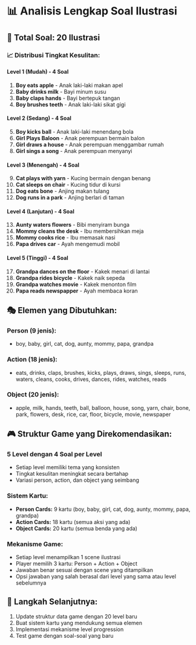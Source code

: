 # 📊 Analisis Lengkap Soal Ilustrasi

## 🎯 Total Soal: 20 Ilustrasi

### 📈 Distribusi Tingkat Kesulitan:

#### **Level 1 (Mudah) - 4 Soal**
1. **Boy eats apple** - Anak laki-laki makan apel
2. **Baby drinks milk** - Bayi minum susu  
3. **Baby claps hands** - Bayi bertepuk tangan
4. **Boy brushes teeth** - Anak laki-laki sikat gigi

#### **Level 2 (Sedang) - 4 Soal**
5. **Boy kicks ball** - Anak laki-laki menendang bola
6. **Girl Plays Baloon** - Anak perempuan bermain balon
7. **Girl draws a house** - Anak perempuan menggambar rumah
8. **Girl sings a song** - Anak perempuan menyanyi

#### **Level 3 (Menengah) - 4 Soal**
9. **Cat plays with yarn** - Kucing bermain dengan benang
10. **Cat sleeps on chair** - Kucing tidur di kursi
11. **Dog eats bone** - Anjing makan tulang
12. **Dog runs in a park** - Anjing berlari di taman

#### **Level 4 (Lanjutan) - 4 Soal**
13. **Aunty waters flowers** - Bibi menyiram bunga
14. **Mommy cleans the desk** - Ibu membersihkan meja
15. **Mommy cooks rice** - Ibu memasak nasi
16. **Papa drives car** - Ayah mengemudi mobil

#### **Level 5 (Tinggi) - 4 Soal**
17. **Grandpa dances on the floor** - Kakek menari di lantai
18. **Grandpa rides bicycle** - Kakek naik sepeda
19. **Grandpa watches movie** - Kakek menonton film
20. **Papa reads newspapper** - Ayah membaca koran

## 🎭 Elemen yang Dibutuhkan:

### **Person (9 jenis):**
- boy, baby, girl, cat, dog, aunty, mommy, papa, grandpa

### **Action (18 jenis):**
- eats, drinks, claps, brushes, kicks, plays, draws, sings, sleeps, runs, waters, cleans, cooks, drives, dances, rides, watches, reads

### **Object (20 jenis):**
- apple, milk, hands, teeth, ball, balloon, house, song, yarn, chair, bone, park, flowers, desk, rice, car, floor, bicycle, movie, newspaper

## 🎮 Struktur Game yang Direkomendasikan:

### **5 Level dengan 4 Soal per Level**
- Setiap level memiliki tema yang konsisten
- Tingkat kesulitan meningkat secara bertahap
- Variasi person, action, dan object yang seimbang

### **Sistem Kartu:**
- **Person Cards:** 9 kartu (boy, baby, girl, cat, dog, aunty, mommy, papa, grandpa)
- **Action Cards:** 18 kartu (semua aksi yang ada)
- **Object Cards:** 20 kartu (semua benda yang ada)

### **Mekanisme Game:**
- Setiap level menampilkan 1 scene ilustrasi
- Player memilih 3 kartu: Person + Action + Object
- Jawaban benar sesuai dengan scene yang ditampilkan
- Opsi jawaban yang salah berasal dari level yang sama atau level sebelumnya

## 📝 Langkah Selanjutnya:
1. Update struktur data game dengan 20 level baru
2. Buat sistem kartu yang mendukung semua elemen
3. Implementasi mekanisme level progression
4. Test game dengan soal-soal yang baru
